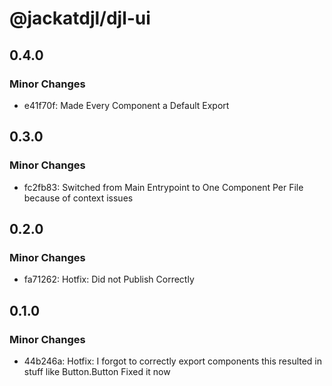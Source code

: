 # @jackatdjl/djl-ui

## 0.4.0

### Minor Changes

- e41f70f: Made Every Component a Default Export

## 0.3.0

### Minor Changes

- fc2fb83: Switched from Main Entrypoint to One Component Per File because of context issues

## 0.2.0

### Minor Changes

- fa71262: Hotfix: Did not Publish Correctly

## 0.1.0

### Minor Changes

- 44b246a: Hotfix: I forgot to correctly export components
  this resulted in stuff like Button.Button
  Fixed it now
